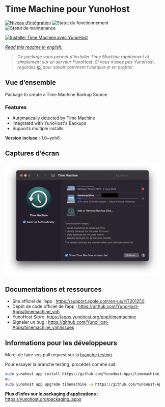 <!--
N.B.: This README was automatically generated by https://github.com/YunoHost/apps/tree/master/tools/README-generator
It shall NOT be edited by hand.
-->

# Time Machine pour YunoHost

[![Niveau d’intégration](https://dash.yunohost.org/integration/timemachine.svg)](https://dash.yunohost.org/appci/app/timemachine) ![Statut du fonctionnement](https://ci-apps.yunohost.org/ci/badges/timemachine.status.svg) ![Statut de maintenance](https://ci-apps.yunohost.org/ci/badges/timemachine.maintain.svg)

[![Installer Time Machine avec YunoHost](https://install-app.yunohost.org/install-with-yunohost.svg)](https://install-app.yunohost.org/?app=timemachine)

*[Read this readme in english.](./README.md)*

> *Ce package vous permet d’installer Time Machine rapidement et simplement sur un serveur YunoHost.
Si vous n’avez pas YunoHost, regardez [ici](https://yunohost.org/#/install) pour savoir comment l’installer et en profiter.*

## Vue d’ensemble

Package to create a Time Machine Backup Source

### Features

- Automatically detected by Time Machine
- Integrated with YunoHost's Backups
- Supports multiple installs

**Version incluse :** 1.0~ynh6

## Captures d’écran

![Capture d’écran de Time Machine](./doc/screenshots/example.jpg)

## Documentations et ressources

* Site officiel de l’app : <https://support.apple.com/en-us/HT201250>
* Dépôt de code officiel de l’app : <https://github.com/YunoHost-Apps/timemachine_ynh>
* YunoHost Store: <https://apps.yunohost.org/app/timemachine>
* Signaler un bug : <https://github.com/YunoHost-Apps/timemachine_ynh/issues>

## Informations pour les développeurs

Merci de faire vos pull request sur la [branche testing](https://github.com/YunoHost-Apps/timemachine_ynh/tree/testing).

Pour essayer la branche testing, procédez comme suit.

``` bash
sudo yunohost app install https://github.com/YunoHost-Apps/timemachine_ynh/tree/testing --debug
ou
sudo yunohost app upgrade timemachine -u https://github.com/YunoHost-Apps/timemachine_ynh/tree/testing --debug
```

**Plus d’infos sur le packaging d’applications :** <https://yunohost.org/packaging_apps>